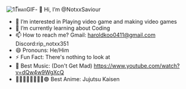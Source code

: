 ![11้้้ัพดกGIF](https://github.com/NotxxSaviour/NotxxSaviour/assets/154101565/1a729b61-1183-407c-a149-2834aa9d20ed)- 👋 Hi, I’m @NotxxSaviour
- 👀 I’m interested in Playing video game and making video games
- 🌱 I’m currently learning about Coding
- 📫 How to reach me? Gmail: haroldkoo0411@gmail.com    Discord:rip_notxx351
- 😄 Pronouns: He/Him
- ⚡ Fun Fact: There's nothing to look at
- 🎼 Best Music: (Don't Get Mad) https://www.youtube.com/watch?v=dQw4w9WgXcQ
- 🔵🤞🏻🔴🤌🏻🫴🏻🟣 Best Anime: Jujutsu Kaisen

<!---
NotxxSaviour/NotxxSaviour is a ✨ special ✨ repository because its `README.md` (this file) appears on your GitHub profile.
You can click the Preview link to take a look at your changes.
--->
